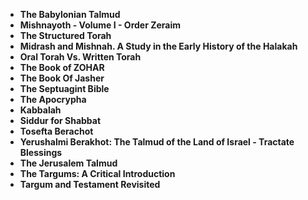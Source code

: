 <ul>
                                <li><b><a target="_blank" href="https://github.com/manjunath5496/Jewish-Sacred-Texts/blob/master/jst(1).pdf" style="text-decoration:none;">The Babylonian Talmud </a></b></li>
                                <li><b><a target="_blank" href="https://github.com/manjunath5496/Jewish-Sacred-Texts/blob/master/jst(2).pdf" style="text-decoration:none;">Mishnayoth - Volume I - Order Zeraim</a></b></li>
                                <li><b><a target="_blank" href="https://github.com/manjunath5496/Jewish-Sacred-Texts/blob/master/jst(3).pdf" style="text-decoration:none;">The Structured Torah</a></b></li>
  
   <li><b><a target="_blank" href="https://github.com/manjunath5496/Jewish-Sacred-Texts/blob/master/jst(4).pdf" style="text-decoration:none;">Midrash and Mishnah. A Study in the Early History of the Halakah </a></b></li>
                                <li><b><a target="_blank" href="https://github.com/manjunath5496/Jewish-Sacred-Texts/blob/master/jst(5).pdf" style="text-decoration:none;">Oral Torah Vs. Written Torah</a></b></li>
                                <li><b><a target="_blank" href="https://github.com/manjunath5496/Jewish-Sacred-Texts/blob/master/jst(6).pdf" style="text-decoration:none;">The Book of ZOHAR</a></b></li>  
  
   <li><b><a target="_blank" href="https://github.com/manjunath5496/Jewish-Sacred-Texts/blob/master/jst(7).pdf" style="text-decoration:none;">The Book Of Jasher</a></b></li>
                                <li><b><a target="_blank" href="https://github.com/manjunath5496/Jewish-Sacred-Texts/blob/master/jst(8).pdf" style="text-decoration:none;">The Septuagint Bible</a></b></li> 
  
<li><b><a target="_blank" href="https://github.com/manjunath5496/Jewish-Sacred-Texts/blob/master/jst(9).pdf" style="text-decoration:none;">The Apocrypha</a></b></li>   
  
 <li><b><a target="_blank" href="https://github.com/manjunath5496/Jewish-Sacred-Texts/blob/master/jst(10).pdf" style="text-decoration:none;">Kabbalah </a></b></li>
                                <li><b><a target="_blank" href="https://github.com/manjunath5496/Jewish-Sacred-Texts/blob/master/jst(11).pdf" style="text-decoration:none;">Siddur for Shabbat</a></b></li>
                                <li><b><a target="_blank" href="https://github.com/manjunath5496/Jewish-Sacred-Texts/blob/master/jst(12).pdf" style="text-decoration:none;">Tosefta Berachot</a></b></li>
  
   <li><b><a target="_blank" href="https://github.com/manjunath5496/Jewish-Sacred-Texts/blob/master/jst(13).pdf" style="text-decoration:none;">Yerushalmi Berakhot: The Talmud of the Land of Israel - Tractate Blessings </a></b></li>
                                <li><b><a target="_blank" href="https://github.com/manjunath5496/Jewish-Sacred-Texts/blob/master/jst(14).pdf" style="text-decoration:none;">The Jerusalem Talmud</a></b></li>
                                <li><b><a target="_blank" href="https://github.com/manjunath5496/Jewish-Sacred-Texts/blob/master/jst(15).pdf" style="text-decoration:none;">The Targums: A Critical Introduction</a></b></li>  
  
   <li><b><a target="_blank" href="https://github.com/manjunath5496/Jewish-Sacred-Texts/blob/master/jst(16).pdf" style="text-decoration:none;">Targum and Testament Revisited</a></b></li>
                          
  
  
  
  
  
  
  </ul>
